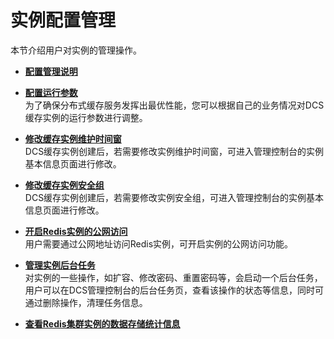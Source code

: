 # 实例配置管理<a name="ZH-CN_TOPIC_0144197382"></a>

本节介绍用户对实例的管理操作。

-   **[配置管理说明](配置管理说明.md)**  

-   **[配置运行参数](配置运行参数.md)**  
为了确保分布式缓存服务发挥出最优性能，您可以根据自己的业务情况对DCS缓存实例的运行参数进行调整。
-   **[修改缓存实例维护时间窗](修改缓存实例维护时间窗.md)**  
DCS缓存实例创建后，若需要修改实例维护时间窗，可进入管理控制台的实例基本信息页面进行修改。
-   **[修改缓存实例安全组](修改缓存实例安全组.md)**  
DCS缓存实例创建后，若需要修改实例安全组，可进入管理控制台的实例基本信息页面进行修改。
-   **[开启Redis实例的公网访问](开启Redis实例的公网访问.md)**  
用户需要通过公网地址访问Redis实例，可开启实例的公网访问功能。
-   **[管理实例后台任务](管理实例后台任务.md)**  
对实例的一些操作，如扩容、修改密码、重置密码等，会启动一个后台任务，用户可以在DCS管理控制台的后台任务页，查看该操作的状态等信息，同时可通过删除操作，清理任务信息。
-   **[查看Redis集群实例的数据存储统计信息](查看Redis集群实例的数据存储统计信息.md)**  


